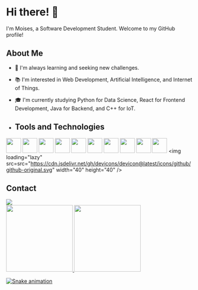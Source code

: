 # Hi there! 👋

I'm Moises, a Software Development Student. Welcome to my GitHub profile!

## About Me

- 🌱 I'm always learning and seeking new challenges.
- 📚 I'm interested in Web Development, Artificial Intelligence, and Internet of Things.
- 🎓 I'm currently studying Python for Data Science, React for Frontend Development, Java for Backend, and C++ for IoT.

- ## Tools and Technologies

<img loading="lazy" src="https://cdn.jsdelivr.net/gh/devicons/devicon@latest/icons/c/c-original.svg" width="40" height="40" /> <img loading="lazy" src="https://cdn.jsdelivr.net/gh/devicons/devicon@latest/icons/cplusplus/cplusplus-original.svg" width="40" height="40" /> <img loading="lazy" src="https://cdn.jsdelivr.net/gh/devicons/devicon@latest/icons/java/java-original-wordmark.svg" width="40" height="40" /> <img loading="lazy" src="https://cdn.jsdelivr.net/gh/devicons/devicon@latest/icons/spring/spring-original-wordmark.svg" width="40" height="40" /> <img loading="lazy" src="https://cdn.jsdelivr.net/gh/devicons/devicon@latest/icons/python/python-original-wordmark.svg" width="40" height="40" /> <img loading="lazy" src="https://cdn.jsdelivr.net/gh/devicons/devicon@latest/icons/mysql/mysql-original-wordmark.svg" width="40" height="40" /> <img loading="lazy" src="https://cdn.jsdelivr.net/gh/devicons/devicon@latest/icons/postgresql/postgresql-original-wordmark.svg" width="40" height="40" /> <img loading="lazy" src="https://cdn.jsdelivr.net/gh/devicons/devicon@latest/icons/postman/postman-original.svg" width="40" height="40" /> <img loading="lazy" src="https://cdn.jsdelivr.net/gh/devicons/devicon@latest/icons/insomnia/insomnia-original.svg" width="40" height="40" /> <img loading="lazy" src="https://cdn.jsdelivr.net/gh/devicons/devicon@latest/icons/git/git-original.svg" width="40" height="40" /> <img loading="lazy" src=src="https://cdn.jsdelivr.net/gh/devicons/devicon@latest/icons/github/github-original.svg" width="40" height="40" />

## Contact

<div>
<a href="https://www.linkedin.com/in/moisesgonçalves" target="_blank"><img loading="lazy" src="https://img.shields.io/badge/-LinkedIn-%230077B5?style=for-the-badge&logo=linkedin&logoColor=white" target="_blank"></a>   
</div>



<div>
<a href="https://github.com/MoisesG01">
<img loading="lazy" height="180em" src="https://github-readme-stats.vercel.app/api/top-langs/?username=MoisesG01&layout=compact&langs_count=7&theme=dracula"/>
<img loading="lazy" height="180em" src="https://github-readme-stats.vercel.app/api?username=MoisesG01&show_icons=true&theme=dracula&include_all_commits=true&count_private=true"/>
</div>        


![Snake animation](https://github.com/MoisesG01/MoisesG01/blob/output/github-contribution-grid-snake.svg)
